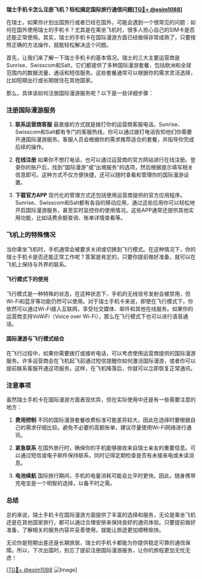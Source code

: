 **瑞士手机卡怎么注册飞机？轻松搞定国际旅行通信问题[[TG💪+ @esim1088](https://t.me/s/esim1088)]**

在瑞士，如果你计划出国旅行或者已经在国外，可能会遇到一个很常见的问题：如何在国外使用瑞士的手机卡？尤其是在乘坐飞机时，很多人担心自己的SIM卡是否还能正常使用。其实，瑞士的手机卡在国际漫游方面已经做得非常成熟了，只要按照正确的方法操作，就能轻松解决这个问题。

首先，让我们来了解一下瑞士手机卡的基本情况。瑞士的三大主要运营商是Sunrise、Swisscom和Salt，它们都提供了多种国际漫游套餐，包括欧洲和全球范围内的数据流量、通话和短信服务。这些套餐通常可以根据你的需求灵活选择，比如短期出行或长期居住在其他国家。

那么，具体该如何注册国际漫游服务呢？以下是一些详细步骤：

### 注册国际漫游服务

1. **联系运营商客服**
   最直接的方式就是拨打你的运营商客服电话。Sunrise、Swisscom和Salt都有专门的客服热线，你可以通过拨打电话告知他们你需要开通国际漫游服务。客服人员会根据你的需求推荐适合的套餐，并指导你完成后续的操作。

2. **在线注册**
   如果你不想打电话，也可以通过运营商的官方网站进行在线注册。登录你的账户后，找到“国际漫游”或“出境服务”的选项，然后根据提示填写相关信息即可。这种方式不仅方便快捷，还可以随时查看和管理你的国际漫游设置。

3. **下载官方APP**
   现代化的管理方式还包括使用运营商提供的官方应用程序。Sunrise、Swisscom和Salt都有各自的移动应用，通过这些应用你可以轻松地开启国际漫游服务，甚至实时监控你的使用情况。这些APP通常还提供其他实用功能，比如话费余额查询、账单详情查看等。

### 飞机上的特殊情况

当你乘坐飞机时，手机通常会被要求关闭或切换到飞行模式。在这种情况下，你的瑞士手机卡是否还能正常工作呢？答案是肯定的，只要你提前做好准备，就可以在飞机上保持与外界的联系。

#### 飞行模式下的使用

飞行模式是一种特殊的状态，在这种状态下，手机的无线信号发射会被禁用，但Wi-Fi和蓝牙等功能仍然可以使用。对于瑞士手机卡来说，即使在飞行模式下，你依然可以通过Wi-Fi接入互联网，享受社交媒体、邮件和其他在线服务。如果你的运营商支持VoWiFi（Voice over Wi-Fi），那么在飞行模式下也可以进行语音通话。

#### 国际漫游与飞行模式结合

在飞行过程中，如果你需要拨打或接听电话，可以考虑使用运营商提供的国际漫游服务。许多运营商会在飞机起飞前通过短信提醒你如何激活国际漫游，或者你可以提前联系客服开通这项服务。这样，在飞机降落后，你就可以立即恢复正常通讯。

### 注意事项

虽然瑞士手机卡在国际漫游方面表现优异，但在实际使用中还是有一些需要注意的地方：

1. **费用控制**
   不同的国际漫游套餐收费标准可能差异较大，因此在选择时要根据自己的需求仔细比较。避免不必要的高额账单，建议尽量使用Wi-Fi网络进行通讯。

2. **紧急联系**
   在国外旅行时，确保你的手机能够接收来自瑞士亲友的重要信息。可以通过短信或电子邮件保持联系，同时记得定期检查是否有未接来电或未读消息。

3. **电池续航**
   国际旅行期间，手机的电量消耗可能会比平时更快。因此，随身携带充电宝是一个明智的选择，以备不时之需。

### 总结

总的来说，瑞士手机卡在国际漫游方面提供了丰富的选择和服务，无论是乘坐飞机还是在其他国家旅行，都可以通过合理安排来保持良好的通讯体验。只要提前做好准备，了解相关的服务内容并妥善使用，就能让旅途更加顺畅愉快。

无论你是短期出差还是长期旅居，瑞士的手机卡都能为你提供稳定可靠的通信保障。所以，下次出国时，别忘了提前注册国际漫游服务，让你的旅程更加无忧无虑！

[[TG💪+ @esim1088](https://t.me/s/esim1088) ![Image](https://i.postimg.cc/4NQfJmqS/Snipaste-2025-05-13-00-14-12.png)]